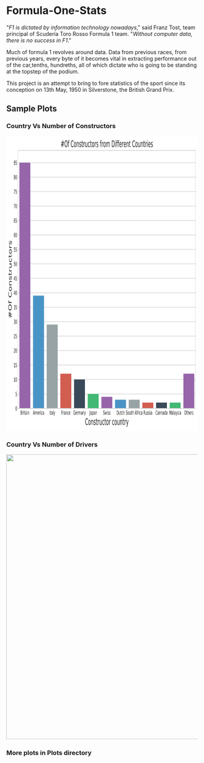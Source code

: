 # Formula-One-Stats

"*F1 is dictated by information technology nowadays*," said Franz Tost, team principal of Scuderia Toro Rosso Formula 1 team. 
"*Without computer data, there is no success in F1*."

Much of formula 1 revolves around data. Data from previous races, from previous years, every byte of it becomes vital in extracting
performance out of the car,tenths, hundreths, all of which dictate who is going to be standing at the topstep of the podium.

This project is an attempt to bring to fore statistics of the sport since its conception on 13th May, 1950 in Silverstone, the British Grand Prix.


## Sample Plots
### Country Vs Number of Constructors
<p align="center">
  <img height="776" width="727" src="https://github.com/BornInWater/Formula-One-Stats/blob/master/Plots/Constructors.png">
  </p>

### Country Vs Number of Drivers
<p align="center">
  <img height="750" width="728" src="https://github.com/BornInWater/Formula-One-Stats/blob/master/Plots/Drivers.png">
  </p>
  
### **More plots in Plots directory**
